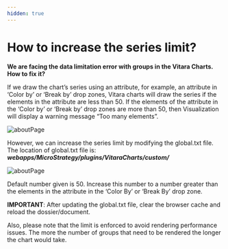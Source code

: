 ```yaml
---
hidden: true
---
```


# How to increase the series limit?

**We are facing the data limitation error with groups in the Vitara Charts. How to fix it?**

If we draw the chart’s series using an attribute, for example, an attribute in ‘Color by’ or ‘Break by’ drop zones, Vitara charts will draw the series if the elements in the attribute are less than 50. If the elements of the attribute in the ‘Color by’ or ‘Break by’ drop zones are more than 50, then Visualization will display a warning message “Too many elements”.

![aboutPage](https://vitaracharts.github.io/assets/img/faqs/seriesLimit_1.png)

However, we can increase the series limit by modifying the global.txt file. The location of global.txt file is: _**webapps/MicroStrategy/plugins/VitaraCharts/custom/**_

![aboutPage](https://vitaracharts.github.io/assets/img/faqs/seriesLimit_2.png)

Default number given is 50. Increase this number to a number greater than the elements in the attribute in the ‘Color By’ or ‘Break By’ drop zone.

**IMPORTANT**: After updating the global.txt file, clear the browser cache and reload the dossier/document.

Also, please note that the limit is enforced to avoid rendering performance issues. The more the number of groups that need to be rendered the longer the chart would take.
